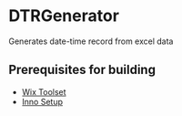 # DTRGenerator
Generates date-time record from excel data

## Prerequisites for building
- [Wix Toolset](https://wixtoolset.org/releases/)
- [Inno Setup](https://jrsoftware.org/isdl.php)